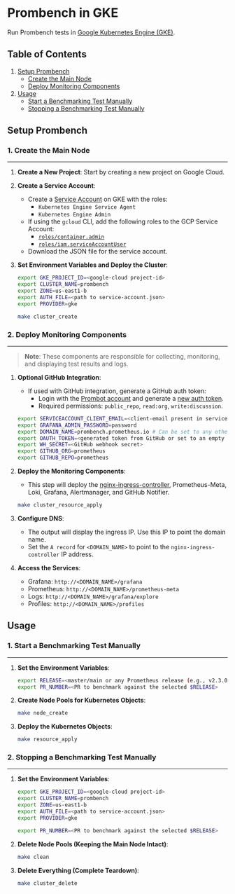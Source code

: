 # Prombench in GKE

Run Prombench tests in [Google Kubernetes Engine (GKE)](https://cloud.google.com/kubernetes-engine).

## Table of Contents

1. [Setup Prombench](#setup-prombench)
    - [Create the Main Node](#create-the-main-node)
    - [Deploy Monitoring Components](#deploy-monitoring-components)
2. [Usage](#usage)
    - [Start a Benchmarking Test Manually](#start-a-benchmarking-test-manually)
    - [Stopping a Benchmarking Test Manually](#stopping-a-benchmarking-test-manually)

## Setup Prombench

### 1. Create the Main Node

---

1. **Create a New Project**: Start by creating a new project on Google Cloud.

2. **Create a Service Account**: 
    - Create a [Service Account](https://cloud.google.com/iam/docs/creating-managing-service-accounts) on GKE with the roles:
        - `Kubernetes Engine Service Agent`
        - `Kubernetes Engine Admin`
    - If using the `gcloud` CLI, add the following roles to the GCP Service Account:
        - [`roles/container.admin`](https://cloud.google.com/kubernetes-engine/docs/how-to/iam#kubernetes-engine-roles)
        - [`roles/iam.serviceAccountUser`](https://cloud.google.com/kubernetes-engine/docs/how-to/iam#service_account_user)
    - Download the JSON file for the service account.

3. **Set Environment Variables and Deploy the Cluster**:

    ```bash
    export GKE_PROJECT_ID=<google-cloud project-id>
    export CLUSTER_NAME=prombench
    export ZONE=us-east1-b
    export AUTH_FILE=<path to service-account.json>
    export PROVIDER=gke

    make cluster_create
    ```

### 2. Deploy Monitoring Components

---

> **Note**: These components are responsible for collecting, monitoring, and displaying test results and logs.

1. **Optional GitHub Integration**:
    - If used with GitHub integration, generate a GitHub auth token:
        - Login with the [Prombot account](https://github.com/prombot) and generate a [new auth token](https://github.com/settings/tokens).
        - Required permissions: `public_repo`, `read:org`, `write:discussion`.

    ```bash
    export SERVICEACCOUNT_CLIENT_EMAIL=<client-email present in service-account.json>
    export GRAFANA_ADMIN_PASSWORD=password
    export DOMAIN_NAME=prombench.prometheus.io # Can be set to any other custom domain or an empty string if not used with the GitHub integration.
    export OAUTH_TOKEN=<generated token from GitHub or set to an empty string " ">
    export WH_SECRET=<GitHub webhook secret>
    export GITHUB_ORG=prometheus
    export GITHUB_REPO=prometheus
    ```

2. **Deploy the Monitoring Components**:
    - This step will deploy the [nginx-ingress-controller](https://github.com/kubernetes/ingress-nginx), Prometheus-Meta, Loki, Grafana, Alertmanager, and GitHub Notifier.

    ```bash
    make cluster_resource_apply
    ```

3. **Configure DNS**:
    - The output will display the ingress IP. Use this IP to point the domain name.
    - Set the `A record` for `<DOMAIN_NAME>` to point to the `nginx-ingress-controller` IP address.

4. **Access the Services**:
    - Grafana: `http://<DOMAIN_NAME>/grafana`
    - Prometheus: `http://<DOMAIN_NAME>/prometheus-meta`
    - Logs: `http://<DOMAIN_NAME>/grafana/explore`
    - Profiles: `http://<DOMAIN_NAME>/profiles`

## Usage

### 1. Start a Benchmarking Test Manually

---

1. **Set the Environment Variables**:

    ```bash
    export RELEASE=<master/main or any Prometheus release (e.g., v2.3.0)>
    export PR_NUMBER=<PR to benchmark against the selected $RELEASE>
    ```

2. **Create Node Pools for Kubernetes Objects**:

    ```bash
    make node_create
    ```

3. **Deploy the Kubernetes Objects**:

    ```bash
    make resource_apply
    ```

### 2. Stopping a Benchmarking Test Manually

---

1. **Set the Environment Variables**:

    ```bash
    export GKE_PROJECT_ID=<google-cloud project-id>
    export CLUSTER_NAME=prombench
    export ZONE=us-east1-b
    export AUTH_FILE=<path to service-account.json>
    export PROVIDER=gke

    export PR_NUMBER=<PR to benchmark against the selected $RELEASE>
    ```

2. **Delete Node Pools (Keeping the Main Node Intact)**:

    ```bash
    make clean
    ```

3. **Delete Everything (Complete Teardown)**:

    ```bash
    make cluster_delete
    ```
